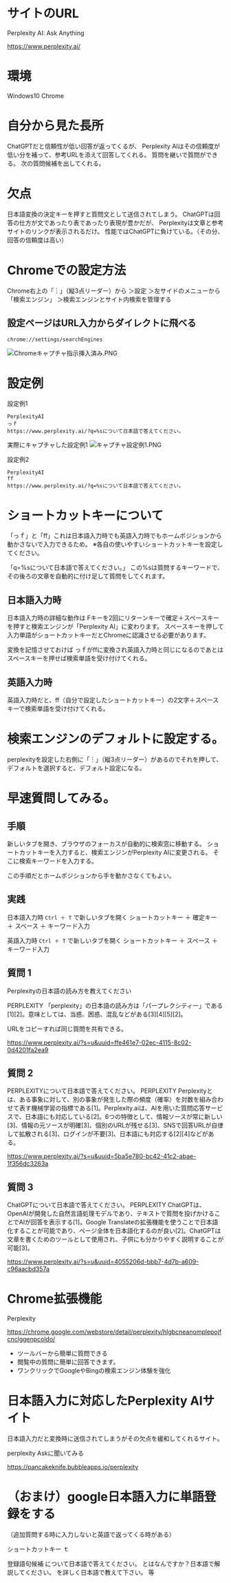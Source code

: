 <!--
title:   Perplexity AI（無料でAIが質問に答えてくれる神ツール）を Chrome の検索エンジンにする設定方法。
tags:    AI,Chrome,Perplexity
id:      5e38d446fc5494a31b91
private: false
-->
# サイトのURL

Perplexity AI: Ask Anything

https://www.perplexity.ai/

# 環境
Windows10
Chrome

# 自分から見た長所
ChatGPTだと信頼性が低い回答が返ってくるが、
Perplexity AIはその信頼度が低い分を補って、参考URLを添えて回答してくれる。
質問を継いで質問ができる。
次の質問候補を出してくれる。

# 欠点
日本語変換の決定キーを押すと質問文として送信されてしまう。
ChatGPTは回答の仕方が文であったり表であったり表現が豊かだが、
Perplexityは文章と参考サイトのリンクが表示されるだけ。
性能ではChatGPTに負けている。（その分、回答の信頼度は高い）

# Chromeでの設定方法
Chrome右上の「︙」（縦3点リーダー）から
＞設定
＞左サイドのメニューから「検索エンジン」
＞検索エンジンとサイト内検索を管理する

## 設定ページはURL入力からダイレクトに飛べる

`chrome://settings/searchEngines`

![Chromeキャプチャ指示挿入済み.PNG](https://qiita-image-store.s3.ap-northeast-1.amazonaws.com/0/44761/ac38f205-05fe-70f2-b595-7da98dcb34de.png)

# 設定例

設定例1

```
PerplexityAI
っｆ
https://www.perplexity.ai/?q=%sについて日本語で答えてください。
```

実際にキャプチャした設定例1
![キャプチャ設定例1.PNG](https://qiita-image-store.s3.ap-northeast-1.amazonaws.com/0/44761/413909cf-591d-90ee-78e8-3e01c06436e3.png)


設定例2

```
PerplexityAI
ff
https://www.perplexity.ai/?q=%sについて日本語で答えてください。
```

# ショートカットキーについて
「っｆ」と「ff」これは日本語入力時でも英語入力時でもホームポジションから動かさないで入力できるため。
※各自の使いやすいショートカットキーを設定してください。

「q=%sについて日本語で答えてください。」
この%sは質問するキーワードで、
その後ろの文章を自動的に付け足して質問をしてくれます。


## 日本語入力時
日本語入力時の詳細な動作は
Fキーを2回にリターンキーで確定＋スペースキーを押すと検索エンジンが「Perplexity AI」に変わります。
スペースキーを押して入力単語がショートカットキーだとChromeに認識させる必要があります。

変換を記憶させておけば
っｆがffに変換され英語入力時と同じになるのであとはスペースキーを押せば検索単語を受け付けてくれる。

## 英語入力時
英語入力時だと、ff（自分で設定したショートカットキー）の2文字＋スペースキーで検索単語を受け付けてくれる。

# 検索エンジンのデフォルトに設定する。
perplexityを設定した右側に「︙」（縦3点リーダー）があるのでそれを押して、
デフォルトを選択すると、デフォルト設定になる。




# 早速質問してみる。

## 手順
新しいタブを開き、ブラウザのフォーカスが自動的に検索窓に移動する。
ショートカットキーを入力すると、検索エンジンがPerplexity AIに変更される。
そこに検索キーワードを入力する。

この手順だとホームポジションから手を動かさなくてもよい。

## 実践
日本語入力時
`Ctrl ＋ T` で新しいタブを開く
ショートカットキー ＋ 確定キー ＋ スペース ＋ キーワード入力

英語入力時
`Ctrl ＋ T` で新しいタブを開く
ショートカットキー ＋ スペース ＋ キーワード入力


## 質問 1
Perplexityの日本語の読み方を教えてください

PERPLEXITY
「perplexity」の日本語の読み方は「パープレクシティー」である[1][2]。意味としては、当惑、困惑、混乱などがある[3][4][5][2]。

URLをコピーすれば同じ質問を共有できる。

https://www.perplexity.ai/?s=u&uuid=ffe461e7-02ec-4115-8c02-0d4201fa2ea9

## 質問 2
PERPLEXITYについて日本語で答えてください。
PERPLEXITY
Perplexityとは、ある事象に対して、別の事象が発生した際の頻度（確率）を対数を組み合わせて表す機械学習の指標である[1]。Perplexity.aiは、AIを用いた質問応答サービスで、日本語にも対応している[2]。6つの特徴として、情報ソースが常に新しい[3]、情報の元ソースが明確[3]、個別のURLが残せる[3]、SNSで回答URLが自律して拡散される[3]、ログインが不要[3]、日本語にも対応する[2][4]などがある。

https://www.perplexity.ai/?s=u&uuid=5ba5e780-bc42-41c2-abae-1f356dc3263a

## 質問 3
ChatGPTについて日本語で答えてください。
PERPLEXITY
ChatGPTは、OpenAIが開発した自然言語処理モデルであり、テキストで質問を投げかけることでAIが回答を表示する[1]。Google Translateの拡張機能を使うことで日本語化することが可能であり、ページ全体を日本語化するのが良い[2]。ChatGPTは文章を書くためのツールとして使用され、子供にも分かりやすく説明することが可能[3]。

https://www.perplexity.ai/?s=u&uuid=4055206d-bbb7-4d7b-a609-c96aacbd357a


# Chrome拡張機能

Perplexity

https://chrome.google.com/webstore/detail/perplexity/hlgbcneanomplepojfcnclggenpcoldo/

- ツールバーから簡単に質問できる
- 閲覧中の質問に簡単に回答できます。
- ワンクリックでGoogleやBingの検索エンジン体験を強化

# 日本語入力に対応したPerplexity AIサイト

日本語入力だと変換時に送信されてしまうがその欠点を緩和してくれるサイト。

perplexity Askに聞いてみる

https://pancakeknife.bubbleapps.io/perplexity


# （おまけ）google日本語入力に単語登録をする
（追加質問する時に入力しないと英語で返ってくる時がある）

ショートカットキー
ｔ

登録語句候補
について日本語で答えてください。
とはなんですか？日本語で解説してください。
を詳しく日本語で教えて下さい。
等

